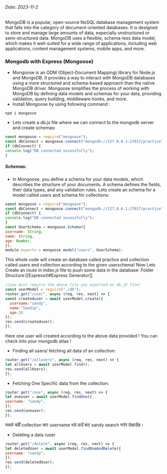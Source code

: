 ###### Date: 2023-11-2
MongoDB is a popular, open-source NoSQL database management system that falls into the category of document-oriented databases. It is designed to store and manage large amounts of data, especially unstructured or semi-structured data. MongoDB uses a flexible, schema-less data model, which makes it well-suited for a wide range of applications, including web applications, content management systems, mobile apps, and more.


### Mongodb with Express (Mongoose)
- Mongoose is an ODM (Object-Document Mapping) library for Node.js and MongoDB. It provides a way to interact with MongoDB databases using a more structured and schema-based approach than the native MongoDB driver. Mongoose simplifies the process of working with MongoDB by defining data models and schemas for your data, providing validation, query building, middleware hooks, and more.
- Install Mongoose by using following command :
```bash
npm i mongoose
```

- Lets create a db.js file where we can connect to the mongodb server and create schemas: 
```js
const mongoose = require("mongoose");
const dbConnect = mongoose.connect("mongodb://127.0.0.1:27017/practice");
if (dbConnect) {
console.log("DB connected sucessfully");
}
```

##### Schemas:
- In Mongoose, you define a schema for your data models, which describes the structure of your documents. A schema defines the fields, their data types, and any validation rules.
Lets create an schema for a model called users and schema for collections:
```js
const mongoose = require("mongoose");
const dbConnect = mongoose.connect("mongodb://127.0.0.1:27017/practice");
if (dbConnect) {
console.log("DB connected sucessfully");
}
const UserSchema = mongoose.Schema({
username: String,
name: String,
age: Number,
});
module.exports = mongoose.model("users", UserSchema);
```
This whole code will create an database called practice and collection called users and collection according to the given userschema!
 Now Lets Create an route in index.js file to push some data in the database: Folder Structure:[[Express🤓#Express Generator]]
 ```js
 //you must require the above file you exported on db.jh file!
 const userModel = require("./db");
 router.get("/user", async (req, res, next) => {
 const createduser = await userModel.create({
   username:"sandy",
   name:"Sandip",
   age:20
});
 res.send(createduser);
});
```

Here one user will created according to the above data provided ! You can check into your mongodb atlas !

- Finding all users/ fetching all data of an collection:
```js
router.get("/allusers", async (req, res, next) => {
let allUsers = await userModel.find();
res.send(allUsers);
});
```

- Fetching One Specific data from the collection:
```js 
router.get("/one", async (req, res, next) => {
let oneuser = await userModel.findOne({
username: "sandy",
});
res.send(oneuser);
});
```
यसले चहिँ collection बाट  username भन्ने ठाउँ बाट sandy search गारेर देखाउँछ।
- Deleting a data /user
```js
router.get("/delete", async (req, res, next) => {
let deletedUser = await userModel.findOneAndDelete({
username: "sandy",
});
res.send(deletedUser);
});
```

